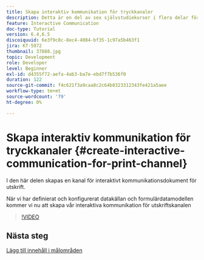 ```yaml
---
title: Skapa interaktiv kommunikation för tryckkanaler
description: Detta är en del av sex självstudiekurser i flera delar för att skapa ditt första interaktiva kommunikationsdokument för tryckkanalen. I den här delen skapas en kanal för interaktivt kommunikationsdokument för utskrift.
feature: Interactive Communication
doc-type: Tutorial
version: 6.4,6.5
discoiquuid: 6e3f9c8c-8ec4-4084-bf35-1c97a5b463f1
jira: KT-5972
thumbnail: 37888.jpg
topic: Development
role: Developer
level: Beginner
exl-id: d4355f72-aefa-4ab3-ba7e-ebd7f7b536f0
duration: 122
source-git-commit: f4c621f3a9caa8c2c64b8323312343fe421a5aee
workflow-type: tm+mt
source-wordcount: '79'
ht-degree: 0%

---
```


# Skapa interaktiv kommunikation för tryckkanaler {#create-interactive-communication-for-print-channel}

I den här delen skapas en kanal för interaktivt kommunikationsdokument för utskrift.

När vi har definierat och konfigurerat datakällan och formulärdatamodellen kommer vi nu att skapa vår interaktiva kommunikation för utskriftskanalen

>[!VIDEO](https://video.tv.adobe.com/v/37888?quality=12&learn=on)

## Nästa steg

[Lägg till innehåll i målområden](./add-content-to-target-areas.md)
